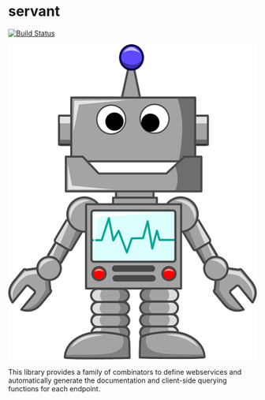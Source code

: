 # servant

[![Build Status](https://secure.travis-ci.org/alpmestan/servant.svg)](http://travis-ci.org/alpmestan/servant)

![servant](https://raw.githubusercontent.com/alpmestan/servant/new-impl/servant.png)

This library provides a family of combinators to define webservices and automatically generate the documentation and client-side querying functions for each endpoint.


